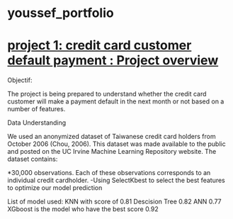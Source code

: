 # youssef_portfolio

# [project 1: credit card customer default payment : Project overview](https://github.com/youssefbac/Projet-Machine-Learning/blob/main/Projet-ML-Final.ipynb)
Objectif:

The project is being prepared to understand whether the credit card customer will make a payment default in the next month or not based on a number of features.

Data Understanding

We used an anonymized dataset of Taiwanese credit card holders from October 2006 (Chou, 2006). This dataset was made available to the public and posted on the UC Irvine Machine Learning Repository website. The dataset contains:

*30,000 observations. Each of these observations corresponds to an individual credit cardholder.
-Using SelectKbest to select the best features to optimize our model prediction

List of model used: KNN with score of 0.81 Descision Tree 0.82 ANN 0.77 XGboost is the model who have the best score 0.92
